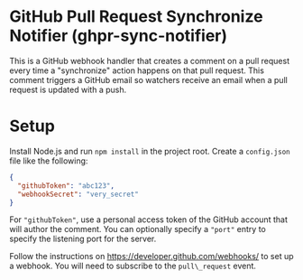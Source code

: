 # GitHub Pull Request Synchronize Notifier (ghpr-sync-notifier)

This is a GitHub webhook handler that creates a comment on a pull request every
time a "synchronize" action happens on that pull request. This comment triggers
a GitHub email so watchers receive an email when a pull request is updated with
a push.


# Setup

Install Node.js and run `npm install` in the project root. Create a
`config.json` file like the following:

```json
{
  "githubToken": "abc123",
  "webhookSecret": "very_secret"
}
```

For `"githubToken"`, use a personal access token of the GitHub account that
will author the comment. You can optionally specify a `"port"` entry to specify
the listening port for the server.

Follow the instructions on https://developer.github.com/webhooks/ to set up a
webhook. You will need to subscribe to the `pull\_request` event.
